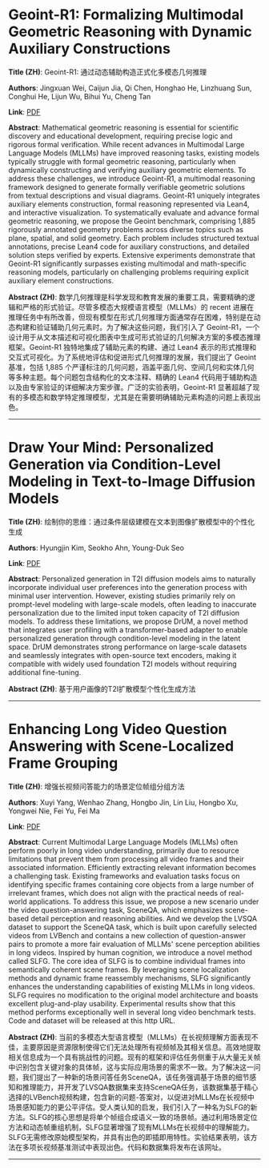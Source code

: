 # Geoint-R1: Formalizing Multimodal Geometric Reasoning with Dynamic Auxiliary Constructions 

**Title (ZH)**: Geoint-R1: 通过动态辅助构造正式化多模态几何推理 

**Authors**: Jingxuan Wei, Caijun Jia, Qi Chen, Honghao He, Linzhuang Sun, Conghui He, Lijun Wu, Bihui Yu, Cheng Tan  

**Link**: [PDF](https://arxiv.org/pdf/2508.03173)  

**Abstract**: Mathematical geometric reasoning is essential for scientific discovery and educational development, requiring precise logic and rigorous formal verification. While recent advances in Multimodal Large Language Models (MLLMs) have improved reasoning tasks, existing models typically struggle with formal geometric reasoning, particularly when dynamically constructing and verifying auxiliary geometric elements. To address these challenges, we introduce Geoint-R1, a multimodal reasoning framework designed to generate formally verifiable geometric solutions from textual descriptions and visual diagrams. Geoint-R1 uniquely integrates auxiliary elements construction, formal reasoning represented via Lean4, and interactive visualization. To systematically evaluate and advance formal geometric reasoning, we propose the Geoint benchmark, comprising 1,885 rigorously annotated geometry problems across diverse topics such as plane, spatial, and solid geometry. Each problem includes structured textual annotations, precise Lean4 code for auxiliary constructions, and detailed solution steps verified by experts. Extensive experiments demonstrate that Geoint-R1 significantly surpasses existing multimodal and math-specific reasoning models, particularly on challenging problems requiring explicit auxiliary element constructions. 

**Abstract (ZH)**: 数学几何推理是科学发现和教育发展的重要工具，需要精确的逻辑和严格的形式验证。尽管多模态大规模语言模型（MLLMs）的 recent 进展在推理任务中有所改善，但现有模型在形式几何推理方面通常存在困难，特别是在动态构建和验证辅助几何元素时。为了解决这些问题，我们引入了 Geoint-R1，一个设计用于从文本描述和可视化图表中生成可形式验证的几何解决方案的多模态推理框架。Geoint-R1 独特地集成了辅助元素的构建、通过 Lean4 表示的形式推理和交互式可视化。为了系统地评估和促进形式几何推理的发展，我们提出了 Geoint 基准，包括 1,885 个严谨标注的几何问题，涵盖平面几何、空间几何和实体几何等多种主题。每个问题包含结构化的文本注释、精确的 Lean4 代码用于辅助构造以及由专家验证的详细解决方案步骤。广泛的实验表明，Geoint-R1 显著超越了现有的多模态和数学特定推理模型，尤其是在需要明确辅助元素构造的问题上表现出色。 

---
# Draw Your Mind: Personalized Generation via Condition-Level Modeling in Text-to-Image Diffusion Models 

**Title (ZH)**: 绘制你的思维：通过条件层级建模在文本到图像扩散模型中的个性化生成 

**Authors**: Hyungjin Kim, Seokho Ahn, Young-Duk Seo  

**Link**: [PDF](https://arxiv.org/pdf/2508.03481)  

**Abstract**: Personalized generation in T2I diffusion models aims to naturally incorporate individual user preferences into the generation process with minimal user intervention. However, existing studies primarily rely on prompt-level modeling with large-scale models, often leading to inaccurate personalization due to the limited input token capacity of T2I diffusion models. To address these limitations, we propose DrUM, a novel method that integrates user profiling with a transformer-based adapter to enable personalized generation through condition-level modeling in the latent space. DrUM demonstrates strong performance on large-scale datasets and seamlessly integrates with open-source text encoders, making it compatible with widely used foundation T2I models without requiring additional fine-tuning. 

**Abstract (ZH)**: 基于用户画像的T2I扩散模型个性化生成方法 

---
# Enhancing Long Video Question Answering with Scene-Localized Frame Grouping 

**Title (ZH)**: 增强长视频问答能力的场景定位帧组分组方法 

**Authors**: Xuyi Yang, Wenhao Zhang, Hongbo Jin, Lin Liu, Hongbo Xu, Yongwei Nie, Fei Yu, Fei Ma  

**Link**: [PDF](https://arxiv.org/pdf/2508.03009)  

**Abstract**: Current Multimodal Large Language Models (MLLMs) often perform poorly in long video understanding, primarily due to resource limitations that prevent them from processing all video frames and their associated information. Efficiently extracting relevant information becomes a challenging task. Existing frameworks and evaluation tasks focus on identifying specific frames containing core objects from a large number of irrelevant frames, which does not align with the practical needs of real-world applications. To address this issue, we propose a new scenario under the video question-answering task, SceneQA, which emphasizes scene-based detail perception and reasoning abilities. And we develop the LVSQA dataset to support the SceneQA task, which is built upon carefully selected videos from LVBench and contains a new collection of question-answer pairs to promote a more fair evaluation of MLLMs' scene perception abilities in long videos. Inspired by human cognition, we introduce a novel method called SLFG. The core idea of SLFG is to combine individual frames into semantically coherent scene frames. By leveraging scene localization methods and dynamic frame reassembly mechanisms, SLFG significantly enhances the understanding capabilities of existing MLLMs in long videos. SLFG requires no modification to the original model architecture and boasts excellent plug-and-play usability. Experimental results show that this method performs exceptionally well in several long video benchmark tests. Code and dataset will be released at this http URL. 

**Abstract (ZH)**: 当前的多模态大型语言模型（MLLMs）在长视频理解方面表现不佳，主要原因是资源限制使得它们无法处理所有视频帧及其相关信息。高效地提取相关信息成为一个具有挑战性的问题。现有的框架和评估任务侧重于从大量无关帧中识别包含关键对象的具体帧，这与实际应用场景的需求不一致。为了解决这一问题，我们提出了一种新的场景问答任务SceneQA，该任务强调基于场景的细节感知和推理能力，并开发了LVSQA数据集来支持SceneQA任务，该数据集基于精心选择的LVBench视频构建，包含新的问题-答案对，以促进对MLLMs在长视频中场景感知能力的更公平评估。受人类认知的启发，我们引入了一种名为SLFG的新方法。SLFG的核心思想是将单个帧组合成语义一致的场景帧。通过利用场景定位方法和动态帧重组机制，SLFG显著增强了现有MLLMs在长视频中的理解能力。SLFG无需修改原始模型架构，并具有出色的即插即用特性。实验结果表明，该方法在多项长视频基准测试中表现出色。代码和数据集将发布在该网址。 

---
